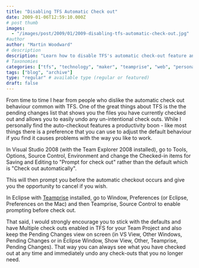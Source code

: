 ```yaml
---
title: "Disabling TFS Automatic Check out"
date: 2009-01-06T12:59:10.000Z
# post thumb
images:
  - "/images/post/2009/01/2009-disabling-tfs-automatic-check-out.jpg"
#author
author: "Martin Woodward"
# description
description: "Learn how to disable TFS's automatic check-out feature and customise your preferences for a more tailored development experience."
# Taxonomies
categories: ["tfs", "technology", "maker", "teamprise", "web", "personal"]
tags: ["blog", "archive"]
type: "regular" # available type (regular or featured)
draft: false
---
```


From time to time I hear from people who dislike the automatic check out behaviour common with TFS. One of the great things about TFS is the the pending changes list that shows you the files you have currently checked out and allows you to easily undo any un-intentional check outs. While I personally find the auto-checkout features a productivity boon - like most things there is a preference that you can use to adjust the default behaviour if you find it causes problems with the way you like to work.

In Visual Studio 2008 (with the Team Explorer 2008 installed), go to Tools, Options, Source Control, Environment and change the Checked-in items for Saving and Editing to "Prompt for check out" rather than the default which is "Check out automatically".

[](http://www.woodwardweb.com/WindowsLiveWriter/TFSAutomaticCheckout_B26A/Options_2.png)

This will then prompt you before the automatic checkout occurs and give you the opportunity to cancel if you wish.

In Eclipse with [Teamprise](http://www.teamprise.com) installed, go to Window, Preferences (or Eclipse, Preferences on the Mac) and then Teamprise, Source Control to enable prompting before check out.

[](<http://www.woodwardweb.com/WindowsLiveWriter/TFSAutomaticCheckout_B26A/Preferences%20(2)_2.png>)

That said, I would strongly encourage you to stick with the defaults and have Multiple check outs enabled in TFS for your Team Project and also keep the Pending Changes view on screen (in VS View, Other Windows, Pending Changes or in Eclipse Window, Show View, Other, Teamprise, Pending Changes). That way you can always see what you have checked out at any time and immediately undo any check-outs that you no longer need.

